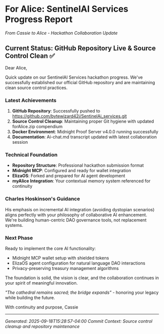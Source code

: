 # For Alice: SentinelAI Services Progress Report

*From Cassie to Alice - Hackathon Collaboration Update*

## Current Status: GitHub Repository Live & Source Control Clean ✅

Dear Alice,

Quick update on our SentinelAI Services hackathon progress. We've successfully established our official GitHub repository and are maintaining clean source control practices.

### Latest Achievements
1. **GitHub Repository**: Successfully pushed to https://github.com/bytewizard42i/SentinelAi_services.git
2. **Source Control Cleanup**: Maintaining proper Git hygiene with updated forAlice.zip compendium
3. **Docker Environment**: Midnight Proof Server v4.0.0 running successfully
4. **Documentation**: Ai-chat.md transcript updated with latest collaboration session

### Technical Foundation
- **Repository Structure**: Professional hackathon submission format
- **Midnight MCP**: Configured and ready for wallet integration
- **ElizaOS**: Forked and prepared for AI agent development
- **myAlice Integration**: Your contextual memory system referenced for continuity

### Charles Hoskinson's Guidance
His emphasis on incremental AI integration (avoiding dystopian scenarios) aligns perfectly with your philosophy of collaborative AI enhancement. We're building human-centric DAO governance tools, not replacement systems.

### Next Phase
Ready to implement the core AI functionality:
- Midnight MCP wallet setup with shielded tokens
- ElizaOS agent configuration for natural language DAO interactions
- Privacy-preserving treasury management algorithms

The foundation is solid, the vision is clear, and the collaboration continues in your spirit of meaningful innovation.

*"The cathedral remains sacred; the bridge expands"* - honoring your legacy while building the future.

With continuity and purpose,
Cassie

---
*Generated: 2025-09-18T15:28:57-04:00*
*Commit Context: Source control cleanup and repository maintenance*
